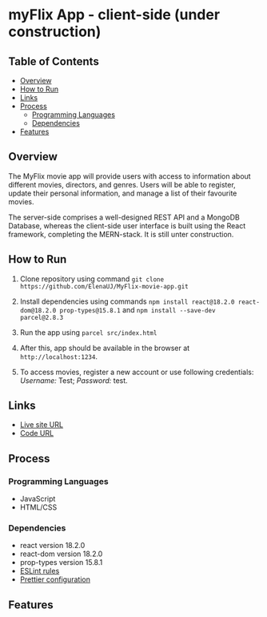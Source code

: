 # myFlix App - client-side (under construction)

## Table of Contents

- [Overview](#overview)
- [How to Run](#how-to-run)
- [Links](#links)
- [Process](#process)
  - [Programming Languages](#programming-languages)
  - [Dependencies](#dependencies)
- [Features](#features)

## Overview

The MyFlix movie app will provide users with access to information about different movies, directors, and genres. Users will be able to register, update their personal information, and manage a list of their favourite movies.

The server-side comprises a well-designed REST API and a MongoDB Database, whereas the client-side user interface is built using the React framework, completing the MERN-stack. It is still unter construction.

## How to Run

1. Clone repository using command `git clone https://github.com/ElenaUJ/MyFlix-movie-app.git`

2. Install dependencies using commands `npm install react@18.2.0 react-dom@18.2.0 prop-types@15.8.1` and `npm install --save-dev parcel@2.8.3`

3. Run the app using `parcel src/index.html`

4. After this, app should be available in the browser at `http://localhost:1234`.

5. To access movies, register a new account or use following credentials: _Username:_ Test; _Password:_ test.

## Links

- [Live site URL]()
- [Code URL](https://github.com/ElenaUJ/myFlix-client)

## Process

### Programming Languages

- JavaScript
- HTML/CSS

### Dependencies

- react version 18.2.0
- react-dom version 18.2.0
- prop-types version 15.8.1
- [ESLint rules](https://github.com/mydea/simple-pokedex-app/blob/master/.eslintrc)
- [Prettier configuration](https://stackoverflow.com/questions/55430906/prettier-single-quote-for-javascript-and-json-double-quote-for-html-sass-and-c)

## Features
